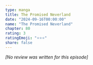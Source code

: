```yaml
---
type: manga
title: The Promised Neverland
date: "2024-09-16T00:00:00"
name: "The Promised Neverland"
chapter: 80
rating: 3
ratingEmoji: "⭐️⭐️⭐️"
share: false
---
```


_[No review was written for this episode]_
